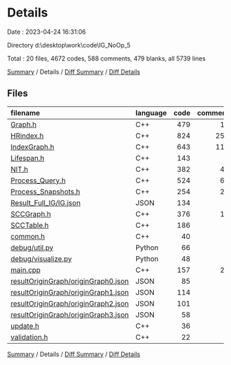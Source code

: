 # Details

Date : 2023-04-24 16:31:06

Directory d:\\desktop\\work\\code\\IG_NoOp_5

Total : 20 files,  4672 codes, 588 comments, 479 blanks, all 5739 lines

[Summary](results.md) / Details / [Diff Summary](diff.md) / [Diff Details](diff-details.md)

## Files
| filename | language | code | comment | blank | total |
| :--- | :--- | ---: | ---: | ---: | ---: |
| [Graph.h](/Graph.h) | C++ | 479 | 12 | 66 | 557 |
| [HRindex.h](/HRindex.h) | C++ | 824 | 256 | 65 | 1,145 |
| [IndexGraph.h](/IndexGraph.h) | C++ | 643 | 119 | 110 | 872 |
| [Lifespan.h](/Lifespan.h) | C++ | 143 | 7 | 25 | 175 |
| [NIT.h](/NIT.h) | C++ | 382 | 43 | 42 | 467 |
| [Process_Query.h](/Process_Query.h) | C++ | 524 | 67 | 44 | 635 |
| [Process_Snapshots.h](/Process_Snapshots.h) | C++ | 254 | 24 | 21 | 299 |
| [Result_Full_IG/IG.json](/Result_Full_IG/IG.json) | JSON | 134 | 0 | 1 | 135 |
| [SCCGraph.h](/SCCGraph.h) | C++ | 376 | 17 | 23 | 416 |
| [SCCTable.h](/SCCTable.h) | C++ | 186 | 6 | 38 | 230 |
| [common.h](/common.h) | C++ | 40 | 0 | 7 | 47 |
| [debug/util.py](/debug/util.py) | Python | 66 | 4 | 5 | 75 |
| [debug/visualize.py](/debug/visualize.py) | Python | 48 | 1 | 7 | 56 |
| [main.cpp](/main.cpp) | C++ | 157 | 24 | 12 | 193 |
| [resultOriginGraph/originGraph0.json](/resultOriginGraph/originGraph0.json) | JSON | 85 | 0 | 1 | 86 |
| [resultOriginGraph/originGraph1.json](/resultOriginGraph/originGraph1.json) | JSON | 114 | 0 | 1 | 115 |
| [resultOriginGraph/originGraph2.json](/resultOriginGraph/originGraph2.json) | JSON | 101 | 0 | 1 | 102 |
| [resultOriginGraph/originGraph3.json](/resultOriginGraph/originGraph3.json) | JSON | 58 | 0 | 1 | 59 |
| [update.h](/update.h) | C++ | 36 | 8 | 6 | 50 |
| [validation.h](/validation.h) | C++ | 22 | 0 | 3 | 25 |

[Summary](results.md) / Details / [Diff Summary](diff.md) / [Diff Details](diff-details.md)